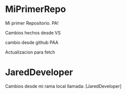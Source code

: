 # MiPrimerRepo
Mi primer Repositorio. PA!

Cambios hechos desde VS

cambio desde github PAA

Actualizacion para fetch

# JaredDeveloper

Cambios desde mi rama local llamada: [JaredDeveloper]